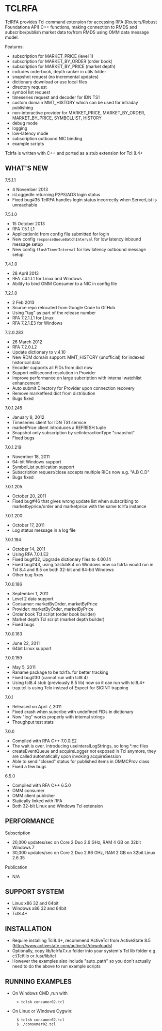 TCLRFA
======

TclRFA provides Tcl command extension for accessing RFA (Reuters/Robust Foundationa API)
C++ functions, making connection to RMDS and subscribe/publish market data to/from RMDS
using OMM data message model.

Features:
* subscription for MARKET_PRICE (level 1)
* subscription for MARKET_BY_ORDER (order book)
* subscription for MARKET_BY_PRICE (market depth)
* includes orderbook, depth ranker in utils folder
* snapshot request (no incremental updates)
* dictionary download or use local files
* directory request
* symbol list request
* timeseries request and decoder for IDN TS1
* custom domain MMT_HISTORY which can be used for intraday publishing
* non-interactive provider for MARKET_PRICE, MARKET_BY_ORDER, MARKET_BY_PRICE, SYMBOLLIST, HISTORY
* debug mode
* logging
* low-latency mode
* subscription outbound NIC binding
* example scripts

Tclrfa is written with C++ and ported as a stub extension for Tcl 8.4+

WHAT'S NEW
----------
7.5.1.1
* 4 November 2013
* isLoggedIn returning P2PS/ADS login status
* Fixed bug#35 TclRFA handles login status incorrectly when ServerList is unreachable

7.5.1.0
* 15 October 2013
* RFA 7.5.1.L1
* ApplicationId from config file submitted for login
* New config `responseQueueBatchInterval` for low latency inbound message setup
* New config `flushTimerInterval` for low latency outbound message setup
  
7.4.1.0
* 28 April 2013
* RFA 7.4.1.L1 for Linux and Windows
* Ability to bind OMM Consumer to a NIC in config file

7.2.1.0
* 2 Feb 2013
* Source repo relocated from Google Code to GitHub
* Using "tag" as part of the release number
* RFA 7.2.1.L1 for Linux
* RFA 7.2.1.E3 for Windows
    
7.2.0.283
* 26 March 2012
* RFA 7.2.0.L2
* Update dictionary to v.4.10
* New RDM domain support: MMT_HISTORY (unofficial) for indexed historical data
* Encoder supports all FIDs from dict now
* Support millisecond resolution in Provider
* Improve performance on large subcription with internal watchlist enhancement
* Auto submit Directory for Provider upon connection recovery
* Remove marketfeed dict from distribution
* Bugs fixed

7.0.1.245
* January 9, 2012
* Timeseries client for IDN TS1 service
* marketPrice client introduces a REFRESH tuple
* Snapshot only subscription by setInteractionType "snapshot"
* Fixed bugs

7.0.1.219
* November 18, 2011
* 64-bit Windows support
* SymbolList publication support
* Subscription request/close accepts multiple RICs now e.g. "A.B C.D"
* Bugs fixed

7.0.1.205
* October 20, 2011
* Fixed bug#46 that gives wrong update list when subscribing to marketbyprice/order
      and marketprice with the same tclrfa instance

7.0.1.200
* October 17, 2011
* Log status message in a log file

7.0.1.194
* October 14, 2011
* Using RFA 7.0.1.E2
* Fixed bug#32, Upgrade dictionary files to 4.00.14
* Fixed bug#43, using tclstub8.4 on Windows now so tclrfa would run
      in Tcl 8.4 and 8.5 on both 32-bit and 64-bit Windows
* Other bug fixes

7.0.0.186
* September 1, 2011
* Level 2 data support
* Consumer: marketByOrder, marketByPrice
* Provider: marketByOrder, marketByPrice
* Order book Tcl script (order book builder)
* Market depth Tcl script (market depth builder)
* Fixed bugs
    
7.0.0.163
* June 22, 2011
* 64bit Linux support

7.0.0.159
* May 5, 2011
* Raname package to be tclrfa<rfaversion>.<build> for better tracking
* Fixed bug#30 (cannot run with tcl8.4)
* Using tcl8.4 stub (previously 8.5 lib) now so it can run with tcl8.4+
* trap.tcl is using Tclx instead of Expect for SIGINT trapping
    
7.0.1
* Released on April 7, 2011
* Fixed crash when subcribe with undefined FIDs in dictionary
* Now "log" works properly with internal strings
* Thoughput test stats
    
7.0.0
* Compiled with RFA C++ 7.0.0.E2
* The wait is over. Introducing useInteralLogStrings, so long *.mc files
* createEventQueue and acquireLogger not exposed in Tcl anymore,
      they are called automatically upon invoking acquireSession
* Able to send "closed" status for published items in OMMCProv class
* Fixed a few bugs
    
6.5.0
* Compiled with RFA C++ 6.5.0
* OMM consumer
* OMM client publisher
* Statically linked with RFA
* Both 32-bit Linux and Windows Tcl extension

PERFORMANCE
-----------
Subscription
* 20,000 updates/sec on Core 2 Duo 2.6 GHz, RAM 4 GB on 32bit Windows 7
* 30,000 updates/sec on Core 2 Duo 2.66 GHz, RAM 2 GB on 32bit Linux 2.6.35

Publication
* N/A

SUPPORT SYSTEM
--------------
* Linux x86 32 and 64bit
* Windows x86 32 and 64bit
* Tcl8.4+

INSTALLATION
------------
* Require installing Tcl8.4+, recommend ActiveTcl from ActiveState 8.5 (http://www.activestate.com/activetcl/downloads)
* Optionally, copy lib/tclrfa7.x.x folder into your system's Tcl lib folder e.g. c:\Tcl\lib or /usr/lib/tcl
* However the examples also include "auto_path" so you don't actually need to do the above to run example scripts

RUNNING EXAMPLES
----------------
* On Windows CMD ,run with
    
        > tclsh consumer02.tcl
        
* On Linux or Windows Cygwin:
    
        $ tclsh consumer02.tcl
        $ ./consumer02.tcl

